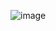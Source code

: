 ![image](https://user-images.githubusercontent.com/40799363/179882578-6a443e37-f167-4a08-9ea2-05d4ed8fb417.png)
